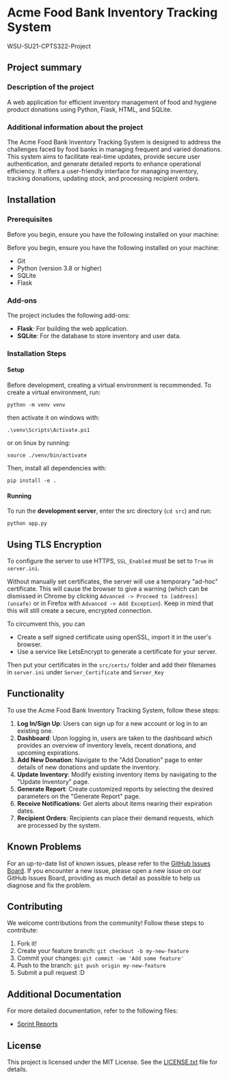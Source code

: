 # Acme Food Bank Inventory Tracking System
WSU-SU21-CPTS322-Project



## Project summary

### Description of the project
A web application for efficient inventory management of food and hygiene product donations using Python, Flask, HTML, and SQLite.

### Additional information about the project
The Acme Food Bank Inventory Tracking System is designed to address the challenges faced by food banks in managing frequent and varied donations. This system aims to facilitate real-time updates, provide secure user authentication, and generate detailed reports to enhance operational efficiency. It offers a user-friendly interface for managing inventory, tracking donations, updating stock, and processing recipient orders.

## Installation

### Prerequisites

Before you begin, ensure you have the following installed on your machine:

Before you begin, ensure you have the following installed on your machine:
- Git
- Python (version 3.8 or higher)
- SQLite
- Flask

### Add-ons

The project includes the following add-ons:
- **Flask**: For building the web application.
- **SQLite**: For the database to store inventory and user data.


### Installation Steps

#### Setup
Before development, creating a virtual environment is recommended.
To create a virtual environment, run:
````
python -m venv venv
````
then activate it on windows with:
````
.\venv\Scripts\Activate.ps1
````
or on linux by running:
````
source ./venv/bin/activate
````

Then, install all dependencies with:
````
pip install -e .
````
#### Running

To run the **development server**, enter the src directory (``cd src``) and run:
````
python app.py
````

## Using TLS Encryption

To configure the server to use HTTPS, ``SSL_Enabled`` must be set to ``True`` in ``server.ini``.

Without manually set certificates, the server will use a temporary "ad-hoc" certificate. This will cause the browser to give a warning (which can be dismissed in Chrome by clicking ``Advanced -> Proceed to [address] (unsafe)`` or in Firefox with ``Advanced -> Add Exception``). Keep in mind that this will still create a secure, encrypted connection.

To circumvent this, you can
- Create a self signed certificate using openSSL, import it in the user's browser.
- Use a service like LetsEncrypt to generate a certificate for your server.

Then put your certificates in the ``src/certs/`` folder and add their filenames in ``server.ini`` under ``Server_Certificate`` and ``Server_Key``


## Functionality

To use the Acme Food Bank Inventory Tracking System, follow these steps:

1. **Log In/Sign Up**: Users can sign up for a new account or log in to an existing one.
2. **Dashboard**: Upon logging in, users are taken to the dashboard which provides an overview of inventory levels, recent donations, and upcoming expirations.
3. **Add New Donation**: Navigate to the "Add Donation" page to enter details of new donations and update the inventory.
4. **Update Inventory**: Modify existing inventory items by navigating to the "Update Inventory" page.
5. **Generate Report**: Create customized reports by selecting the desired parameters on the "Generate Report" page.
6. **Receive Notifications**: Get alerts about items nearing their expiration dates.
7. **Recipient Orders**: Recipients can place their demand requests, which are processed by the system.


## Known Problems

For an up-to-date list of known issues, please refer to the [GitHub Issues Board](https://github.com/YaruG1022/WSU-SU21-CPTS322-Project/issues). 
If you encounter a new issue, please open a new issue on our GitHub Issues Board, providing as much detail as possible to help us diagnose and fix the problem.

## Contributing
We welcome contributions from the community! Follow these steps to contribute:

1. Fork it!
2. Create your feature branch: `git checkout -b my-new-feature`
3. Commit your changes: `git commit -am 'Add some feature'`
4. Push to the branch: `git push origin my-new-feature`
5. Submit a pull request :D

## Additional Documentation

For more detailed documentation, refer to the following files:
- [Sprint Reports](Sprint_Reports)

## License
This project is licensed under the MIT License. See the [LICENSE.txt](LICENSE.txt) file for details.

